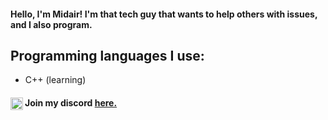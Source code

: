 #### Hello, I'm Midair! I'm that tech guy that wants to help others with issues, and I also program.
## Programming languages I use: 
- C++ (learning)
#### <img align="left" width="20px" src="./discord.svg">Join my discord <a href=https://discord.gg/7uBcqaKcJb>here.</a>
